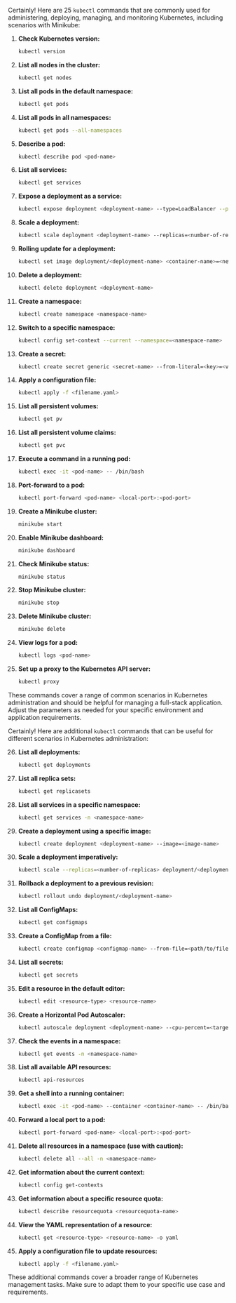 Certainly! Here are 25 `kubectl` commands that are commonly used for administering, deploying, managing, and monitoring Kubernetes, including scenarios with Minikube:

1. **Check Kubernetes version:**
   ```bash
   kubectl version
   ```

2. **List all nodes in the cluster:**
   ```bash
   kubectl get nodes
   ```

3. **List all pods in the default namespace:**
   ```bash
   kubectl get pods
   ```

4. **List all pods in all namespaces:**
   ```bash
   kubectl get pods --all-namespaces
   ```

5. **Describe a pod:**
   ```bash
   kubectl describe pod <pod-name>
   ```

6. **List all services:**
   ```bash
   kubectl get services
   ```

7. **Expose a deployment as a service:**
   ```bash
   kubectl expose deployment <deployment-name> --type=LoadBalancer --port=<port>
   ```

8. **Scale a deployment:**
   ```bash
   kubectl scale deployment <deployment-name> --replicas=<number-of-replicas>
   ```

9. **Rolling update for a deployment:**
   ```bash
   kubectl set image deployment/<deployment-name> <container-name>=<new-image>
   ```

10. **Delete a deployment:**
    ```bash
    kubectl delete deployment <deployment-name>
    ```

11. **Create a namespace:**
    ```bash
    kubectl create namespace <namespace-name>
    ```

12. **Switch to a specific namespace:**
    ```bash
    kubectl config set-context --current --namespace=<namespace-name>
    ```

13. **Create a secret:**
    ```bash
    kubectl create secret generic <secret-name> --from-literal=<key>=<value>
    ```

14. **Apply a configuration file:**
    ```bash
    kubectl apply -f <filename.yaml>
    ```

15. **List all persistent volumes:**
    ```bash
    kubectl get pv
    ```

16. **List all persistent volume claims:**
    ```bash
    kubectl get pvc
    ```

17. **Execute a command in a running pod:**
    ```bash
    kubectl exec -it <pod-name> -- /bin/bash
    ```

18. **Port-forward to a pod:**
    ```bash
    kubectl port-forward <pod-name> <local-port>:<pod-port>
    ```

19. **Create a Minikube cluster:**
    ```bash
    minikube start
    ```

20. **Enable Minikube dashboard:**
    ```bash
    minikube dashboard
    ```

21. **Check Minikube status:**
    ```bash
    minikube status
    ```

22. **Stop Minikube cluster:**
    ```bash
    minikube stop
    ```

23. **Delete Minikube cluster:**
    ```bash
    minikube delete
    ```

24. **View logs for a pod:**
    ```bash
    kubectl logs <pod-name>
    ```

25. **Set up a proxy to the Kubernetes API server:**
    ```bash
    kubectl proxy
    ```

These commands cover a range of common scenarios in Kubernetes administration and should be helpful for managing a full-stack application. Adjust the parameters as needed for your specific environment and application requirements.












Certainly! Here are additional `kubectl` commands that can be useful for different scenarios in Kubernetes administration:

26. **List all deployments:**
    ```bash
    kubectl get deployments
    ```

27. **List all replica sets:**
    ```bash
    kubectl get replicasets
    ```

28. **List all services in a specific namespace:**
    ```bash
    kubectl get services -n <namespace-name>
    ```

29. **Create a deployment using a specific image:**
    ```bash
    kubectl create deployment <deployment-name> --image=<image-name>
    ```

30. **Scale a deployment imperatively:**
    ```bash
    kubectl scale --replicas=<number-of-replicas> deployment/<deployment-name>
    ```

31. **Rollback a deployment to a previous revision:**
    ```bash
    kubectl rollout undo deployment/<deployment-name>
    ```

32. **List all ConfigMaps:**
    ```bash
    kubectl get configmaps
    ```

33. **Create a ConfigMap from a file:**
    ```bash
    kubectl create configmap <configmap-name> --from-file=<path/to/file>
    ```

34. **List all secrets:**
    ```bash
    kubectl get secrets
    ```

35. **Edit a resource in the default editor:**
    ```bash
    kubectl edit <resource-type> <resource-name>
    ```

36. **Create a Horizontal Pod Autoscaler:**
    ```bash
    kubectl autoscale deployment <deployment-name> --cpu-percent=<target-percent> --min=<min-replicas> --max=<max-replicas>
    ```

37. **Check the events in a namespace:**
    ```bash
    kubectl get events -n <namespace-name>
    ```

38. **List all available API resources:**
    ```bash
    kubectl api-resources
    ```

39. **Get a shell into a running container:**
    ```bash
    kubectl exec -it <pod-name> --container <container-name> -- /bin/bash
    ```

40. **Forward a local port to a pod:**
    ```bash
    kubectl port-forward <pod-name> <local-port>:<pod-port>
    ```

41. **Delete all resources in a namespace (use with caution):**
    ```bash
    kubectl delete all --all -n <namespace-name>
    ```

42. **Get information about the current context:**
    ```bash
    kubectl config get-contexts
    ```

43. **Get information about a specific resource quota:**
    ```bash
    kubectl describe resourcequota <resourcequota-name>
    ```

44. **View the YAML representation of a resource:**
    ```bash
    kubectl get <resource-type> <resource-name> -o yaml
    ```

45. **Apply a configuration file to update resources:**
    ```bash
    kubectl apply -f <filename.yaml>
    ```

These additional commands cover a broader range of Kubernetes management tasks. Make sure to adapt them to your specific use case and requirements.